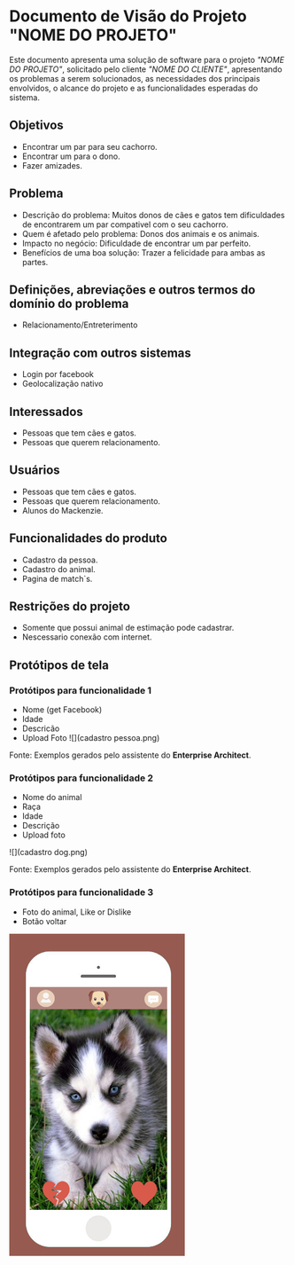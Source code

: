 # Documento de Visão do Projeto "NOME DO PROJETO"

Este documento apresenta uma solução de software para o projeto *"NOME DO PROJETO"*, solicitado pelo cliente *"NOME DO CLIENTE"*, 
apresentando os problemas a serem solucionados, as necessidades dos principais envolvidos, o alcance do projeto e as funcionalidades 
esperadas do sistema.

## Objetivos

* Encontrar um par para seu cachorro.
* Encontrar um para o dono.
* Fazer amizades.

## Problema

* Descrição do problema: Muitos donos de cães e gatos tem dificuldades de encontrarem um par compativel com o seu cachorro.
* Quem é afetado pelo problema: Donos dos animais e os animais.
* Impacto no negócio: Dificuldade de encontrar um par perfeito.
* Benefícios de uma boa solução: Trazer a felicidade para ambas as partes.

## Definições, abreviações e outros termos do domínio do problema

* Relacionamento/Entreterimento 

## Integração com outros sistemas

* Login por facebook
* Geolocalização nativo
 
## Interessados

* Pessoas que tem cães e gatos.
* Pessoas que querem relacionamento.

## Usuários

* Pessoas que tem cães e gatos.
* Pessoas que querem relacionamento.
* Alunos do Mackenzie.

## Funcionalidades do produto

* Cadastro da pessoa.
* Cadastro do animal.
* Pagina de match`s.

## Restrições do projeto

* Somente que possui animal de estimação pode cadastrar.
* Nescessario conexão com internet.

## Protótipos de tela

### Protótipos para funcionalidade 1
- Nome (get Facebook)
- Idade
- Descricão
- Upload Foto
![](cadastro pessoa.png)

Fonte: Exemplos gerados pelo assistente do **Enterprise Architect**.

### Protótipos para funcionalidade 2
- Nome do animal
- Raça
- Idade
- Descrição
- Upload foto

![](cadastro dog.png)

Fonte: Exemplos gerados pelo assistente do **Enterprise Architect**.

### Protótipos para funcionalidade 3
- Foto do animal, Like or Dislike
- Botão voltar

![](match.png)